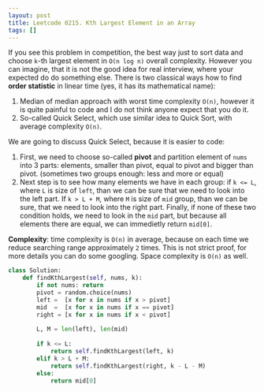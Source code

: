 ```yaml
---
layout: post
title: Leetcode 0215. Kth Largest Element in an Array
tags: []
---
```


If you see this problem in competition, the best way just to sort data and choose `k`-th largest element in `O(n log n)` overall complexity. However you can imagine, that it is not the good idea for real interview, where your expected do do something else. There is two classical ways how to find **order statistic** in linear time (yes, it has its mathematical name):

1. Median of median approach with worst time complexity `O(n)`, however it is quite painful to code and I do not think anyone expect that you do it.
2. So-called Quick Select, which use similar idea to Quick Sort, with average complexity `O(n)`.

We are going to discuss Quick Select, because it is easier to code:

1. First, we need to choose so-called **pivot** and partition element of `nums` into 3 parts: elements, smaller than pivot, equal to pivot and bigger than pivot. (sometimes two groups enough: less and more or equal)
2. Next step is to see how many elements we have in each group: if `k <= L`, where `L` is size of `left`, than we can be sure that we need to look into the left part. If `k > L + M`, where `M` is size of `mid` group, than we can be sure, that we need to look into the right part. Finally, if none of these two condition holds, we need to look in the `mid` part, but because all elements there are equal, we can immedietly return `mid[0]`.

**Complexity**: time complexity is `O(n)` in average, because on each time we reduce searching range approximately `2` times. This is not strict proof, for more details you can do some googling. Space complexity is `O(n)` as well.

```python
class Solution:
    def findKthLargest(self, nums, k):
        if not nums: return
        pivot = random.choice(nums)
        left =  [x for x in nums if x > pivot]
        mid  =  [x for x in nums if x == pivot]
        right = [x for x in nums if x < pivot]
        
        L, M = len(left), len(mid)
        
        if k <= L:
            return self.findKthLargest(left, k)
        elif k > L + M:
            return self.findKthLargest(right, k - L - M)
        else:
            return mid[0]
```
